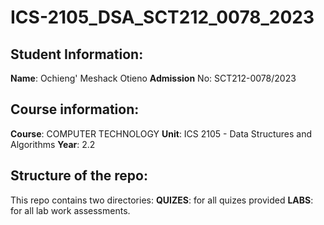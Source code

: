 # ICS-2105_DSA_SCT212_0078_2023
## Student Information:
**Name**: Ochieng' Meshack Otieno
**Admission** No: SCT212-0078/2023

## Course information:
**Course**: COMPUTER TECHNOLOGY
**Unit**: ICS 2105 - Data Structures and Algorithms
**Year**: 2.2

## Structure of the repo:
This repo contains two directories:
  **QUIZES**: for all quizes provided 
  **LABS**: for all lab work assessments.
